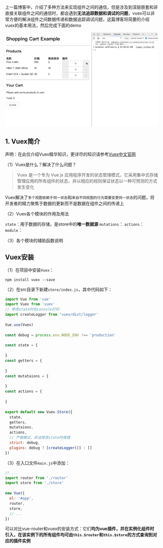 上一篇博客中，介绍了多种方法来实现组件之间的通信，但是涉及到深层嵌套和非直接关联组件之间的通信时，都会遇到**无法追踪数据和调试的问题**，vuex可以非常方便的解决组件之间数据传递和数据追踪调试问题，这篇博客将简要的介绍vuex的基本用法，然后完成下面的demo

![](/vue/assets/shoppingCart.gif)

## 1. Vuex简介

声明：在此仅介绍Vuex精华知识，更详尽的知识请参考[Vuex中文官网](https://vuex.vuejs.org/zh-cn/intro.html)

（1）Vuex是什么？解决了什么问题？
> Vuex 是一个专为 Vue.js 应用程序开发的状态管理模式。它采用集中式存储管理应用的所有组件的状态，并以相应的规则保证状态以一种可预测的方式发生变化

Vuex解决了`多个视图依赖于同一状态`和`来自不同视图的行为需要变更同一状态`的问题，将开发者的精力聚焦于数据的更新而不是数据在组件之间的传递上

（2）Vuex各个模块的作用及用法

`state`：用于数据的存储，是store中的**唯一数据源**
`mutations`：
`actions`：
`module`：

（3）各个模块的辅助函数说明


## Vuex安装

（1）在项目中安装`Vuex`：
```
npm install vuex --save
```

（2）在src目录下新建`store/index.js`，其中代码如下：
```javascript
import Vue from 'vue'
import Vuex from 'vuex'
// 修改state时在console打印
import createLogger from 'vuex/dist/logger'

Vue.use(Vuex)

const debug = process.env.NODE_ENV !== 'production'

const state = {

}
const getters = {

}
const mutataions = {

}
const actions = {

}

export default new Vuex.Store({
  state,
  getters,
  mutataions,
  actions,
  // 严格模式，非法修改state时报错
  strict: debug,
  plugins: debug ? [createLogger()] : []
})
```
（3）在入口文件`main.js`中添加：
```javascript
// ...
import router from './router'
import store from './store'

new Vue({
  el: '#app',
  router,
  store,
  // ...
})
```
可以对比vue-router和vuex的安装方式：它们**均为vue插件，并在实例化组件时引入，在该实例下的所有组件均可由`this.$router`和`this.$store`的方式查询到对应的插件实例**